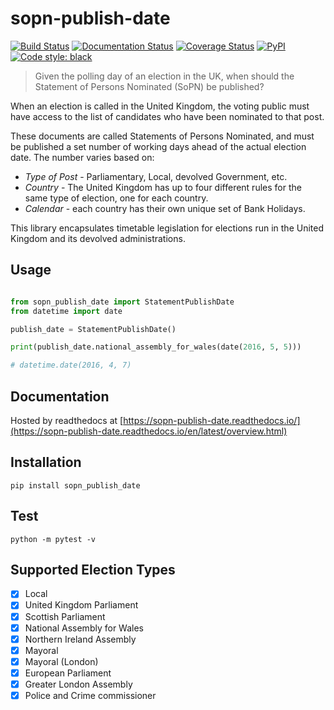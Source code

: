# sopn-publish-date

[![Build Status](https://travis-ci.org/mrwilson/sopn-publish-date.svg?branch=master)](https://travis-ci.org/mrwilson/sopn-publish-date)
[![Documentation Status](https://readthedocs.org/projects/sopn-publish-date/badge/?version=latest)](https://sopn-publish-date.readthedocs.io/en/latest/overview.html?badge=latest)
[![Coverage Status](https://coveralls.io/repos/github/mrwilson/sopn-publish-date/badge.svg?branch=master)](https://coveralls.io/github/mrwilson/sopn-publish-date?branch=master)
[![PyPI](https://img.shields.io/pypi/v/sopn-publish-date.svg)](https://pypi.org/project/sopn-publish-date/)
[![Code style: black](https://img.shields.io/badge/code%20style-black-000000.svg)](https://github.com/ambv/black)


> Given the polling day of an election in the UK, when should the Statement of Persons Nominated (SoPN) be published?

When an election is called in the United Kingdom, the voting public must have access to the list of candidates who have been nominated to that post.

These documents are called Statements of Persons Nominated, and must be published a set number of working days ahead of the actual election date. The number varies based on:

 * *Type of Post* - Parliamentary, Local, devolved Government, etc.
 * *Country* - The United Kingdom has up to four different rules for the same type of election, one for each country.
 * *Calendar* - each country has their own unique set of Bank Holidays.


This library encapsulates timetable legislation for elections run in the United Kingdom and its devolved administrations.

## Usage

```python

from sopn_publish_date import StatementPublishDate
from datetime import date

publish_date = StatementPublishDate()

print(publish_date.national_assembly_for_wales(date(2016, 5, 5)))

# datetime.date(2016, 4, 7)
```

## Documentation

Hosted by readthedocs at [https://sopn-publish-date.readthedocs.io/](https://sopn-publish-date.readthedocs.io/en/latest/overview.html)

## Installation

`pip install sopn_publish_date`
 
## Test

`python -m pytest -v`

## Supported Election Types

 - [x] Local
 - [x] United Kingdom Parliament
 - [x] Scottish Parliament
 - [x] National Assembly for Wales
 - [x] Northern Ireland Assembly
 - [x] Mayoral
 - [x] Mayoral (London)
 - [x] European Parliament
 - [x] Greater London Assembly
 - [x] Police and Crime commissioner
